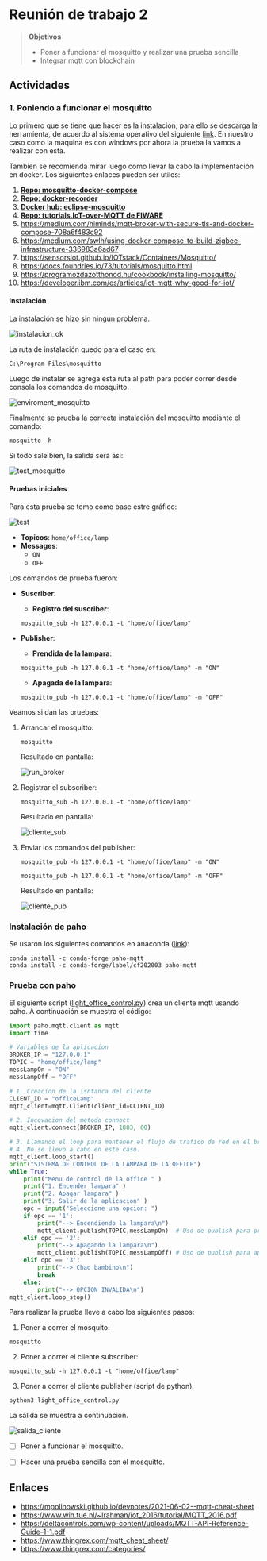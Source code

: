 # Reunión de trabajo 2

> **Objetivos**
> * Poner a funcionar el mosquitto y realizar una prueba sencilla
> * Integrar mqtt con blockchain


## Actividades

### 1. Poniendo a funcionar el mosquitto

Lo primero que se tiene que hacer es la instalación, para ello se descarga la herramienta, de acuerdo al sistema operativo del siguiente [link](https://mosquitto.org/download/). En nuestro caso como la maquina es con windows por ahora la prueba la vamos a realizar con esta.

Tambien se recomienda mirar luego como llevar la cabo la implementación en docker. Los siguientes enlaces pueden ser utiles:
1. [**Repo: mosquitto-docker-compose**](https://github.com/vvatelot/mosquitto-docker-compose)
2. [**Repo: docker-recorder**](https://github.com/owntracks/docker-recorder)
3. [**Docker hub: eclipse-mosquitto**](https://hub.docker.com/_/eclipse-mosquitto)
4. [**Repo: tutorials.IoT-over-MQTT de FIWARE**](https://github.com/FIWARE/tutorials.IoT-over-MQTT)
5. https://medium.com/himinds/mqtt-broker-with-secure-tls-and-docker-compose-708a6f483c92
6. https://medium.com/swlh/using-docker-compose-to-build-zigbee-infrastructure-336983a6ad67
7. https://sensorsiot.github.io/IOTstack/Containers/Mosquitto/
8. https://docs.foundries.io/73/tutorials/mosquitto.html
9. https://programozdazotthonod.hu/cookbook/installing-mosquitto/
10. https://developer.ibm.com/es/articles/iot-mqtt-why-good-for-iot/

#### Instalación

La instalación se hizo sin ningun problema.

![instalacion_ok](mosquito_install.png)

La ruta de instalación quedo para el caso en: 

```
C:\Program Files\mosquitto
```

Luego de instalar se agrega esta ruta al path para poder correr desde consola los comandos de mosquitto.

![enviroment_mosquitto](enviroment_mosquitto.png)

Finalmente se prueba la correcta instalación del mosquitto mediante el comando:

```
mosquitto -h
```

Si todo sale bien, la salida será así:

![test_mosquitto](test_mosquitto.png)


#### Pruebas iniciales

Para esta prueba se tomo como base estre gráfico:

![test](test.png)


* **Topicos**: ```home/office/lamp```
* **Messages**: 
  * ```ON```
  * ```OFF```

Los comandos de prueba fueron:

* **Suscriber**:

  * **Registro del suscriber**:
  
  ```
  mosquitto_sub -h 127.0.0.1 -t "home/office/lamp"
  ```

* **Publisher**:
  * **Prendida de la lampara**: 
  
  ```
  mosquitto_pub -h 127.0.0.1 -t "home/office/lamp" -m "ON"
  ```

  * **Apagada de la lampara**:

  ```
  mosquitto_pub -h 127.0.0.1 -t "home/office/lamp" -m "OFF"
  ```

Veamos si dan las pruebas:

1. Arrancar el mosquitto:
   
   ```
   mosquitto
   ```

   Resultado en pantalla:

   ![run_broker](run_broker.png)

2. Registrar el subscriber:
   
    ```
    mosquitto_sub -h 127.0.0.1 -t "home/office/lamp"
    ```

    Resultado en pantalla:

    ![cliente_sub](cliente_sub.png)

3. Enviar los comandos del publisher:
   

   ```
   mosquitto_pub -h 127.0.0.1 -t "home/office/lamp" -m "ON"
   ```
   
   ```
   mosquitto_pub -h 127.0.0.1 -t "home/office/lamp" -m "OFF"
   ```

   Resultado en pantalla:

   ![cliente_pub](cliente_pub.png)

### Instalación de paho

Se usaron los siguientes comandos en anaconda ([link](https://anaconda.org/conda-forge/paho-mqtt)):

```
conda install -c conda-forge paho-mqtt
conda install -c conda-forge/label/cf202003 paho-mqtt
```

### Prueba con paho

El siguiente script ([light_office_control.py](light_office_control.py)) crea un cliente mqtt usando paho. A continuación se muestra el código:

```python
import paho.mqtt.client as mqtt
import time

# Variables de la aplicacion
BROKER_IP = "127.0.0.1"
TOPIC = "home/office/lamp"
messLampOn = "ON"
messLampOff = "OFF"

# 1. Creacion de la isntanca del cliente
CLIENT_ID = "officeLamp"
mqtt_client=mqtt.Client(client_id=CLIENT_ID)

# 2. Incovacion del metodo connect
mqtt_client.connect(BROKER_IP, 1883, 60)

# 3. Llamando el loop para mantener el flujo de trafico de red en el broker
# 4. No se llevo a cabo en este caso.
mqtt_client.loop_start()
print("SISTEMA DE CONTROL DE LA LAMPARA DE LA OFFICE")
while True:
    print("Menu de control de la office " )
    print("1. Encender lampara" )
    print("2. Apagar lampara" )
    print("3. Salir de la aplicacion" )
    opc = input("Seleccione una opcion: ")
    if opc == '1':
        print("--> Encendiendo la lampara\n")
        mqtt_client.publish(TOPIC,messLampOn)  # Uso de publish para prender la lampara
    elif opc == '2':
        print("--> Apagando la lampara\n")
        mqtt_client.publish(TOPIC,messLampOff) # Uso de publish para apagar la lampara
    elif opc == '3':
        print("--> Chao bambino\n")
        break
    else:
        print("--> OPCION INVALIDA\n")
mqtt_client.loop_stop()
```

Para realizar la prueba lleve a cabo los siguientes pasos:
1. Poner a correr el mosquito:

```
mosquitto
```

2. Poner a correr el cliente subscriber:

```
mosquitto_sub -h 127.0.0.1 -t "home/office/lamp"
```

3. Poner a correr el cliente publisher (script de python):

```
python3 light_office_control.py
```

La salida se muestra a continuación.

![salida_cliente](salida_cliente.png)


- [ ] Poner a funcionar el mosquitto.
- [ ] Hacer una prueba sencilla con el mosquitto.



## Enlaces

* https://mpolinowski.github.io/devnotes/2021-06-02--mqtt-cheat-sheet
* https://www.win.tue.nl/~lrahman/iot_2016/tutorial/MQTT_2016.pdf
* https://deltacontrols.com/wp-content/uploads/MQTT-API-Reference-Guide-1-1.pdf
* https://www.thingrex.com/mqtt_cheat_sheet/
* https://www.thingrex.com/categories/